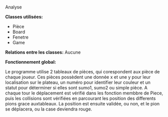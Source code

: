 #
Analyse


**Classes utilisées:**


* Pièce
* Board
* Fenetre
* Game

**Relations entre les classes:**
Aucune

**Fonctionnement global:**

Le programme utilise 2 tableaux de pièces, qui corespondent aux pièce de chaque joueur. Ces pièces possèdent une donnée x et une y pour leur localisation sur le plateau, un numéro pour identifier leur couleur et un statut pour déterminer si elles sont sumo1, sumo2 ou simple pièce. A chaque tour le déplacement est vérifié dans les fonction membbre de Piece, puis les collisions sont vérifiées en parcourant les position des differents pions grace auxtableaux. La position est ensuite validée, ou non, et le pion se déplacera, ou la case deviendra rouge.
